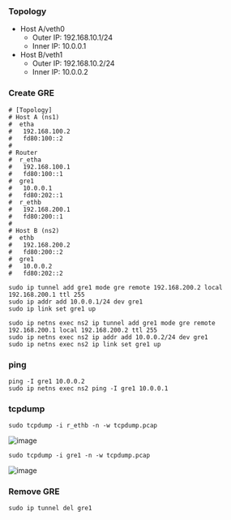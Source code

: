 ### Topology
- Host A/veth0
  - Outer IP: 192.168.10.1/24
  - Inner IP: 10.0.0.1
- Host B/veth1
  - Outer IP: 192.168.10.2/24
  - Inner IP: 10.0.0.2

### Create GRE
```
# [Topology]
# Host A (ns1)
#  etha
#   192.168.100.2
#   fd80:100::2
#
# Router
#  r_etha
#   192.168.100.1
#   fd80:100::1
#  gre1
#   10.0.0.1
#   fd80:202::1
#  r_ethb
#   192.168.200.1
#   fd80:200::1
#
# Host B (ns2)
#  ethb
#   192.168.200.2
#   fd80:200::2
#  gre1
#   10.0.0.2
#   fd80:202::2

sudo ip tunnel add gre1 mode gre remote 192.168.200.2 local 192.168.200.1 ttl 255
sudo ip addr add 10.0.0.1/24 dev gre1
sudo ip link set gre1 up

sudo ip netns exec ns2 ip tunnel add gre1 mode gre remote 192.168.200.1 local 192.168.200.2 ttl 255
sudo ip netns exec ns2 ip addr add 10.0.0.2/24 dev gre1
sudo ip netns exec ns2 ip link set gre1 up
```
### ping
```
ping -I gre1 10.0.0.2
sudo ip netns exec ns2 ping -I gre1 10.0.0.1
```

### tcpdump
```
sudo tcpdump -i r_ethb -n -w tcpdump.pcap
```
![image](https://github.com/user-attachments/assets/3b29cf6e-e4c5-45d0-989a-796de5ed4136)

```
sudo tcpdump -i gre1 -n -w tcpdump.pcap
```
![image](https://github.com/user-attachments/assets/84fa5bec-8d9e-4a90-b29f-910197f183bc)


### Remove GRE
```
sudo ip tunnel del gre1
```
